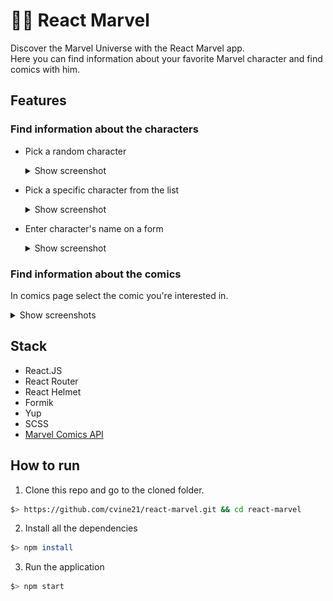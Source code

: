 # :superhero_man: React Marvel

Discover the Marvel Universe with the React Marvel app.\
Here you can find information about your favorite Marvel character and find comics with him.

## Features

### Find information about the characters

-   Pick a random character
    <details>
          <summary className="px-3 py-1 rounded-5 text-primary">
            Show screenshot
          </summary>
          <img src="./src/resources/img/screenshots/random-char.png" height="200"/>
    </details>

-   Pick a specific character from the list
    <details>
        <summary className="px-3 py-1 rounded-5 text-primary">
          Show screenshot
        </summary>
        <img src="./src/resources/img/screenshots/char-info.png" height="400"/>
    </details>

-   Enter character's name on a form
    <details>
          <summary className="px-3 py-1 rounded-5 text-primary">
            Show screenshot
          </summary>
          <img src="./src/resources/img/screenshots/char-form.png" height="200"/>
    </details>

### Find information about the comics

In comics page select the comic you're interested in.

<details>
      <summary className="px-3 py-1 rounded-5 text-primary">
        Show screenshots
      </summary>
      <img src="./src/resources/img/screenshots/comics.png" height="400"/>
      <img src="./src/resources/img/screenshots/comic-info.png" height="400"/>
</details>

## Stack

- React.JS
- React Router
- React Helmet
- Formik
- Yup
- SCSS
- <a href="https://developer.marvel.com/">Marvel Comics API</a>

## How to run

1. Clone this repo and go to the cloned folder.

```sh
$> https://github.com/cvine21/react-marvel.git && cd react-marvel
```

2. Install all the dependencies

```sh
$> npm install
```

3. Run the application

```sh
$> npm start
```
